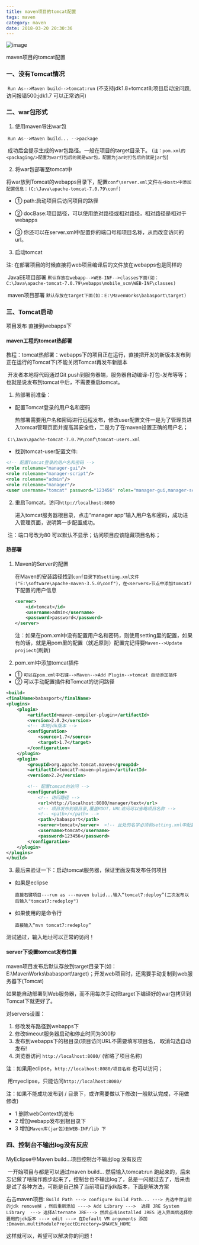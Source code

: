 ```yaml
---
title: maven项目的tomcat配置
tags: maven
category: maven
date: 2018-03-20 20:30:36
---
```

![image](http://ovi3ob9p4.bkt.clouddn.com/TIETU/CT0158.jpg)

maven项目的tomcat配置
<!--more-->
### 一、没有Tomcat情况

​    `Run As-->Maven build-->tomcat:run`    (不支持jdk1.8+tomcat8;项目启动没问题,访问报错500;jdk1.7 可以正常访问)

### 二、war包形式

1. 使用maven导出war包

​    `Run As-->Maven build... -->package`

​    成功后会提示生成的war包路径。一般在项目的target目录下。 (`注：pom.xml的<packaging/>配置为war打包后的就是war包，配置为jar时打包后的就是jar包`)

2. 将war包部署至tomcat中

将war放到Tomcat的webapps目录下，配置`conf\server.xml`文件`在<Host>中添加配置信息：(C:\Java\apache-tomcat-7.0.79\conf)`

- ① path:启动项目后访问项目的路径

- ② docBase:项目路径，可以使用绝对路径或相对路径，相对路径是相对于webapps

- ③ 你还可以在server.xml中配置你的端口号和项目名称，从而改变访问的url。    


3. 启动tomcat

注: 在部署项目的时候直接将web项目编译后的文件放在webapps也是同样的

​      JavaEE项目部署 `默认存放在webapp-->WEB-INF-->classes下面(如：C:\Java\apache-tomcat-7.0.79\webapps\mobile_scm\WEB-INF\classes)`

​      maven项目部署 `默认存放在target下面(如：E:\MavenWorks\babasport\target)`

### 三、Tomcat启动

项目发布 直接到webapps下

#### maven工程的tomcat热部署

教程：tomcat热部署：webapps下的项目正在运行，直接把开发的新版本发布到正在运行的Tomcat下(不能关闭Tomcat再发布新版本

​    开发者本地将代码通过Git push到服务器端，服务器自动编译-打包-发布等等；也就是说发布到tomcat中后，不需要重启tomcat。

1. 热部署前准备：

- 配置Tomcat登录的用户名和密码

  热部署需要用户名和密码进行远程发布，修改user配置文件一是为了管理员进入tomcat管理页面并提高其安全性，二是为了在maven设置正确的用户名；

​        `C:\Java\apache-tomcat-7.0.79\conf\tomcat-users.xml`

- 找到tomcat-user配置文件:

```xml
<!-- 配置Tomcat登录的用户名和密码 -->
<role rolename="manager-gui"/>
<role rolename="manager-script"/>
<role rolename="admin"/>
<role rolename="manager"/>
<user username="tomcat" password="123456" roles="manager-gui,manager-script,admin,manager"/>
```

2. 重启Tomcat，访问`http://localhost:8080`

   进入tomcat服务器根目录，点击“manager app”输入用户名和密码，成功进入管理页面，说明第一步配置成功。

​    注：端口号改为80 可以默认不显示；访问项目应该隐藏项目名称；

#### 热部署

1. Maven的Server的配置    

   在Maven的安装路径找到`conf目录下的setting.xml文件("E:\software\apache-maven-3.5.0\conf")，在<servers>节点中添加tomcat7`下配置的用户信息    

   ```xml
   <server>
       <id>tomcat</id>
       <username>admin</username>
       <password>password</password>
   </server>
   ```

   注：如果在pom.xml中没有配置用户名和密码，则使用setting里的配置，如果有的话，就是用pom里的配置（就近原则）配置完记得要`Maven-->Update projiect`(刷新)

2. pom.xml中添加tomcat插件

- ① `可以在pom.xml中右键-->Maven-->Add Plugin-->tomcat 自动添加插件`
- ② 可以手动配置插件和Tomcat的访问路径

```xml
<build>
<finalName>babasport</finalName>
<plugins>
    <plugin>
        <artifactId>maven-compiler-plugin</artifactId>
        <version>2.0.2</version>
        <!-- 本地jdk版本 -->
        <configuration>
            <source>1.7</source>
            <target>1.7</target>
        </configuration>
    </plugin> 
    <plugin>
        <groupId>org.apache.tomcat.maven</groupId>
        <artifactId>tomcat7-maven-plugin</artifactId>
        <version>2.2</version>
        
        <!-- 配置tomcat的访问 -->
        <configuration>
            <!-- 访问路径 -->
            <url>http://localhost:8080/manager/text</url>
            <!-- 项目发布到根目录,覆盖ROOT，URL访问可以省略项目名称 -->
            <!-- <path>/</path> -->
            <path>/babasport</path>
            <server>tomcat</server>  <!-- 此处的名字必须和setting.xml中配置的ID一致-->
            <username>tomcat</username>
            <password>123456</password>
        </configuration>
    </plugin>
</plugins>
</build>
```

3. 最后来验证一下：启动tomcat服务器，保证里面没有发布任何项目

- 如果是eclipse

  `直接右键项目---run as ---maven bulid...输入“tomcat7:deploy”(二次发布以后输入"tomcat7:redeploy")`

- 如果使用的是命令行

  `直接输入“mvn tomcat7:redeploy”`

测试通过，输入地址可以正常的访问！

#### server下设置tomcat发布位置

maven项目发布后默认存放到target目录下(如：E:\MavenWorks\babasport\target)；开发web项目时，还需要手动复制到web服务器下(Tomcat)

如果能自动部署到Web服务器，而不用每次手动把target下编译好的war包拷贝到Tomcat下就更好了。

对servers设置：

1. 修改发布路径到webapps下
2. 修改timeout服务器启动和停止时间为300秒
3. 发布到webapps下的根目录(项目访问URL不需要填写项目名， 取消勾选自动发布!
4. 浏览器访问 `http://localhost:8080/` (省略了项目名称)    

注：如果用eclipse，`http://localhost:8080/项目名称`  也可以访问； 

​	用myeclipse，只能访问`http://localhost:8080/`

注：如果不能成功发布到 / 目录下，或许需要做以下修改(一般默认完成，不用做修改)   

- 1 删除webContext的发布
- 2 增加webapp发布到根目录下
- 3 增加`Maven库(jar包)到WEB-INF/lib 下`

### 四、控制台不输出log没有反应

MyEclipse中Maven build...项目控制台不输出log 没有反应

​	一开始项目与都是可以通过maven build... 然后输入tomcat:run 跑起来的，后来忘记做了啥操作跑步起来了，控制台也不输出log了，总是一闪就过去了，后来也是试了各种方法，可能是自己换了当前项目的jdk版本，下面是解决方案

右击maven项目: `Build Path ---> configure Build Path... ---> 先选中你当前的jdk remove掉 ，然后重新添加 ----> Add Library --->  选择 JRE System Library  ---> 选择Alternate JRE---> 然后点击installed JRES 进入界面后选择你要用的jdk版本 ---> edit ---> 在Default VM arguments 添加 :Dmaven.multiModuleProjectDirectory=$MAVEN_HOME`

这样就可以，希望可以解决你的问题 !
